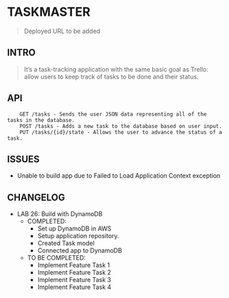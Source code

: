 # TASKMASTER
> Deployed URL to be added

## INTRO
> It’s a task-tracking application with the same basic goal as Trello: allow users to keep track of tasks to be done and 
their status.

## API
```
    GET /tasks - Sends the user JSON data representing all of the tasks in the database.
    POST /tasks - Adds a new task to the database based on user input.
    PUT /tasks/{id}/state - Allows the user to advance the status of a task.
```

## ISSUES
   * Unable to build app due to Failed to Load Application Context exception

## CHANGELOG
   * LAB 26: Build with DynamoDB
        * COMPLETED:
            * Set up DynamoDB in AWS
            * Setup application repository.
            * Created Task model
            * Connected app to DynamoDB
        * TO BE COMPLETED:
            * Implement Feature Task 1
            * Implement Feature Task 2
            * Implement Feature Task 3
            * Implement Feature Task 4
            